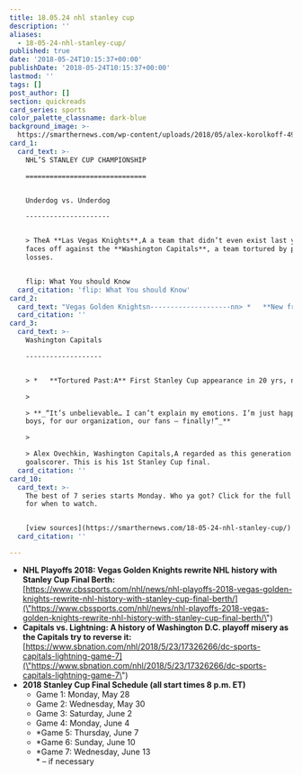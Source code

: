 ```yaml
---
title: 18.05.24 nhl stanley cup
description: ''
aliases:
  - 18-05-24-nhl-stanley-cup/
published: true
date: '2018-05-24T10:15:37+00:00'
publishDate: '2018-05-24T10:15:37+00:00'
lastmod: ''
tags: []
post_author: []
section: quickreads
card_series: sports
color_palette_classname: dark-blue
background_image: >-
  https://smarthernews.com/wp-content/uploads/2018/05/alex-korolkoff-493897-unsplash-scaled.jpg
card_1:
  card_text: >-
    NHL’S STANLEY CUP CHAMPIONSHIP

    ==============================


    Underdog vs. Underdog

    ---------------------


    > TheA **Las Vegas Knights**,A a team that didn’t even exist last year,
    faces off against the **Washington Capitals**, a team tortured by playoff
    losses.


    flip: What You should Know
  card_citation: 'flip: What You should Know'
card_2:
  card_text: "Vegas Golden Knightsn--------------------nn> *   **New franchise:**A At one point, 500-1 odds to win championship.n> n> _**ax1CEverybody on this team has something to prove. We call ourselves ax18The Golden Misfits’ for a reason. We’re doing a good job of proving everybody wrong.ax1D**_n> n> Ryan Reaves, Golden Knights, helped score winning goal that sent team to the Final."
  card_citation: ''
card_3:
  card_text: >-
    Washington Capitals

    -------------------


    > *   **Tortured Past:A** First Stanley Cup appearance in 20 yrs, never won.

    > 

    > **_“It’s unbelievable… I can’t explain my emotions. I’m just happy for my
    boys, for our organization, our fans — finally!”_**

    > 

    > Alex Ovechkin, Washington Capitals,A regarded as this generation's great
    goalscorer. This is his 1st Stanley Cup final.
  card_citation: ''
card_10:
  card_text: >-
    The best of 7 series starts Monday. Who ya got? Click for the full schedule
    for when to watch.


    [view sources](https://smarthernews.com/18-05-24-nhl-stanley-cup/)
  card_citation: ''

---
```

*   **NHL Playoffs 2018: Vegas Golden Knights rewrite NHL history with Stanley Cup Final Berth:**  
    [https://www.cbssports.com/nhl/news/nhl-playoffs-2018-vegas-golden-knights-rewrite-nhl-history-with-stanley-cup-final-berth/](\"https://www.cbssports.com/nhl/news/nhl-playoffs-2018-vegas-golden-knights-rewrite-nhl-history-with-stanley-cup-final-berth/\")
*   **Capitals vs. Lightning: A history of Washington D.C. playoff misery as the Capitals try to reverse it:**  
    [https://www.sbnation.com/nhl/2018/5/23/17326266/dc-sports-capitals-lightning-game-7](\"https://www.sbnation.com/nhl/2018/5/23/17326266/dc-sports-capitals-lightning-game-7\")
*   **2018 Stanley Cup Final Schedule (all start times 8 p.m. ET)**
    *   Game 1: Monday, May 28
    *   Game 2: Wednesday, May 30
    *   Game 3: Saturday, June 2
    *   Game 4: Monday, June 4
    *   \*Game 5: Thursday, June 7
    *   \*Game 6: Sunday, June 10
    *   \*Game 7: Wednesday, June 13  
        \* – if necessary